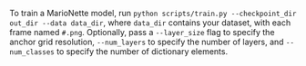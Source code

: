 To train a MarioNette model, run `python scripts/train.py --checkpoint_dir
out_dir --data data_dir`, where `data_dir` contains your dataset, with each
frame named `#.png`. Optionally, pass a `--layer_size` flag to specify the
anchor grid resolution, `--num_layers` to specify the number of layers, and
`--num_classes` to specify the number of dictionary elements.
